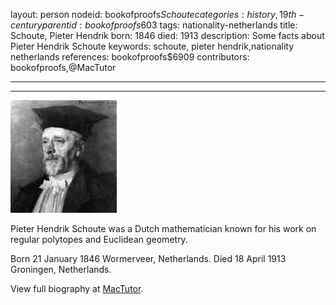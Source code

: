 layout: person
nodeid: bookofproofs$Schoute
categories: history,19th-century
parentid: bookofproofs$603
tags: nationality-netherlands
title: Schoute, Pieter Hendrik
born: 1846
died: 1913
description: Some facts about Pieter Hendrik Schoute
keywords: schoute, pieter hendrik,nationality netherlands
references: bookofproofs$6909
contributors: bookofproofs,@MacTutor

---


---

![Schoute.jpg](https://github.com/bookofproofs/bookofproofs.github.io/blob/main/_sources/_assets/images/portraits/Schoute.jpg?raw=true)

Pieter Hendrik Schoute was a Dutch mathematician known for his work on regular polytopes and Euclidean geometry.

Born 21 January 1846 Wormerveer, Netherlands. Died 18 April 1913 Groningen, Netherlands.


View full biography at [MacTutor](https://mathshistory.st-andrews.ac.uk/Biographies/Schoute/).
